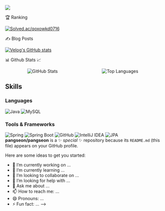 <img src="https://capsule-render.vercel.app/api?type=slice&color=gradient&height=160&section=header&text=Hi%20I'm%20Pangseon&fontSize=90" />

🏆 Ranking

<a href="https://solved.ac/qoxowkd0716/">
  <img src="http://mazassumnida.wtf/api/v2/generate_badge?boj=qoxowkd0716" alt="Solved.ac/qoxowkd0716"/>
</a>

✍️ Blog Posts

[![Velog's GitHub stats](https://velog-readme-stats.vercel.app/api?name=qoxowkd0716)](https://velog.io/@qoxowkd0716)

📊 Github Stats 📈

<div style="display: flex; justify-content: space-around; align-items: center;">
  <img src="https://github-readme-stats.vercel.app/api?username=baegyutae&show_icons=true&theme=dark&bg_color=000000&text_color=ffffff&title_color=ffffff&icon_color=ffffff" alt="GitHub Stats"/>
  <img src="https://github-readme-stats.vercel.app/api/top-langs/?username=baegyutae&layout=compact&theme=dark&bg_color=000000&text_color=ffffff" alt="Top Languages"/>
</div>

## Skills

### Languages
![Java](https://img.shields.io/badge/Java-007396?style=flat&logo=java&logoColor=white)
![MySQL](https://img.shields.io/badge/MySQL-4479A1?style=flat&logo=mysql&logoColor=white)

### Tools & Frameworks
![Spring](https://img.shields.io/badge/Spring-6DB33F?style=flat&logo=spring&logoColor=white)
![Spring Boot](https://img.shields.io/badge/Spring%20Boot-6DB33F?style=flat&logo=spring-boot&logoColor=white)
![GitHub](https://img.shields.io/badge/GitHub-181717?style=flat&logo=github&logoColor=white)
![IntelliJ IDEA](https://img.shields.io/badge/IntelliJ%20IDEA-000000?style=flat&logo=intellij-idea&logoColor=white)
![JPA](https://img.shields.io/badge/JPA-007396?style=flat&logo=hibernate&logoColor=white)
**pangseon/pangseon** is a ✨ _special_ ✨ repository because its `README.md` (this file) appears on your GitHub profile.

Here are some ideas to get you started:

- 🔭 I’m currently working on ...
- 🌱 I’m currently learning ...
- 👯 I’m looking to collaborate on ...
- 🤔 I’m looking for help with ...
- 💬 Ask me about ...
- 📫 How to reach me: ...
- 😄 Pronouns: ...
- ⚡ Fun fact: ...
-->
